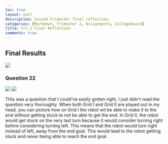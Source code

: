 ```yaml
---
toc: true
layout: post
description: Second trimester final reflection.
categories: [Markdown, Trimester 2, Assignments, Collegeboard]
title: Tri 2 Final Reflection
comments: true
---
```


## Final Results

![]({{site.baseurl}}/images/tri2-final.png " ")

### Question 22

![]({{site.baseurl}}/images/q-22.png " ")
![]({{site.baseurl}}/images/q-22.1.png " ")

THis was a question that I could've easily gotten right, I just didn't read the question very thoroughly. When both Grid I and Grid II are played out in my head, you can picture how on Grid I the robot wil be able to make it to the end without getting stuck to not be able to get the end. In Grid II, the robot would get stuck on the very last turn because it would consider turning right before considering turning left. This means that the robot would turn right instead of left, away from the end goal. This would lead to the robot getting stuck and never being able to reach the end goal.